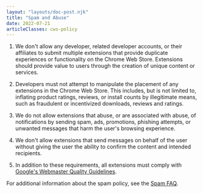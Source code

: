 ```yaml
---
layout: "layouts/doc-post.njk"
title: "Spam and Abuse"
date: 2022-07-21
articleClasses: cws-policy
---
```


1. We don't allow any developer, related developer accounts, or their affiliates to submit multiple
   extensions that provide duplicate experiences or functionality on the Chrome Web Store.
   Extensions should provide value to users through the creation of unique content or services.

1. Developers must not attempt to manipulate the placement of any extensions in the Chrome Web
   Store. This includes, but is not limited to, inflating product ratings, reviews, or install
   counts by illegitimate means, such as fraudulent or incentivized downloads, reviews and ratings.

1. We do not allow extensions that abuse, or are associated with abuse, of notifications by sending
   spam, ads, promotions, phishing attempts, or unwanted messages that harm the user's browsing
   experience.

1. We don't allow extensions that send messages on behalf of the user without giving the user the
   ability to confirm the content and intended recipients.

1. In addition to these requirements, all extensions must comply with [Google's Webmaster Quality
   Guidelines][webmaster].

For additional information about the spam policy, see the [Spam FAQ][faq].

[faq]: /docs/webstore/spam-faq/
[webmaster]: https://support.google.com/webmasters/answer/35769#3
